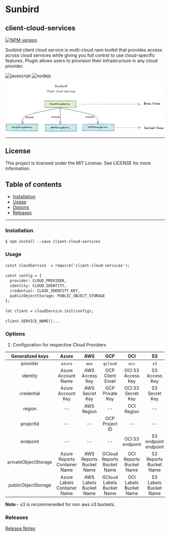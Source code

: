 # Sunbird
## client-cloud-services

[![NPM version](https://img.shields.io/npm/v/client-cloud-services.svg?flat&logo=npm)](https://img.shields.io/npm/v/client-cloud-services.svg?style=for-the-badge&logo=npm)

Sunbird client cloud service is multi-cloud npm toolkit that provides access across cloud services while giving you full control to use cloud-specific features. Plugin allows users to provision their infrastructure in any cloud provider.

<p>
  <img alt="javascript" src="https://img.shields.io/badge/JavaScript-F7DF1E?style=for-the-badge&logo=javascript&logoColor=black" height=25 />
  <img alt="nodejs" src="https://img.shields.io/badge/Node.js-43853D?style=for-the-badge&logo=node.js&logoColor=white" height=25 />
</p>

<!-- <img alt="sunbird-client-cloud-services" src="./docs/SB_ccs.png"> -->
![sunbird-client-cloud-services](/docs/SB_ccs.png)

---

## License

This project is licensed under the MIT License. See LICENSE for more information.

## Table of contents

- [Installation](#installation)
- [Usage](#usage)
- [Options](#options)
- [Releases](#releases)
---

### Installation


```
$ npm install --save client-cloud-services
```

### Usage

```
const cloudService  = require('client-cloud-services');

const config = {
  provider: CLOUD_PROVIDER,
  identity: CLOUD_IDENTITY,
  credential: CLOUD_IDENTITY_KEY,
  publicObjectStorage: PUBLIC_OBJECT_STORAGE
};

let client = cloudService.init(config);

client.SERVICE_NAME()...

```

### Options

1. Configuration for respective Cloud Providers

| Generalized keys |             Azure            |             AWS            |              GCP              |              OCI              |              S3                | 
|:----------------:|:----------------------------:|:--------------------------:|:-----------------------------:|:-----------------------------:|:-----------------------------:|
|     provider     |            `azure`           |            `aws`           |            `gcloud`           |            `oci`              |            `s3`              |
|     identity     |      Azure Account Name      |       AWS Access Key       |        GCP Client Email       |        OCI S3 Access Key      |           S3 Access Key      |
|    credential    |       Azure Account Key      |       AWS Secret Key       |        GCP Private Key        |        OCI S3 Secret Key      |           S3 Secret Key      |
|      region      |              --              |         AWS Region         |               --              |              OCI Region       |              --        |
|     projectId    |              --              |             --             |         GCP Project ID        |                --             |                --             |
|     endpoint     |              --              |             --             |               --              |        OCI S3 endpoint        |         S3 endpoint endpoint        |
| privateObjectStorage | Azure Reports Container Name | AWS Reports Bucket Name | GCloud Reports Bucket Name |   OCI Reports Bucket Name  |   S3 Reports Bucket Name  |
|  publicObjectStorage |  Azure Labels Container Name |  AWS Labels Bucket Name |  GCloud Labels Bucket Name |   OCI Labels Bucket Name   |   S3 Labels Bucket Name   |

**Note**:- s3 is recommeneded for non aws s3 buckets.
### Releases

[Release Notes](/RELEASE.md)

